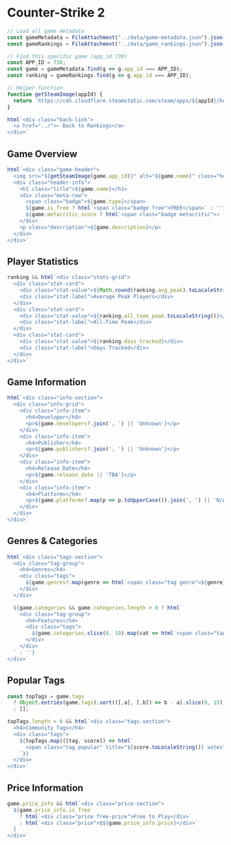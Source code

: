 # Counter-Strike 2

```js
// Load all game metadata
const gameMetadata = FileAttachment("../data/game-metadata.json").json();
const gameRankings = FileAttachment("../data/game_rankings.json").json();
```

```js
// Find this specific game (app_id 730)
const APP_ID = 730;
const game = gameMetadata.find(g => g.app_id === APP_ID);
const ranking = gameRankings.find(g => g.app_id === APP_ID);

// Helper function
function getSteamImage(appId) {
  return `https://cdn.cloudflare.steamstatic.com/steam/apps/${appId}/header.jpg`;
}
```

```js
html`<div class="back-link">
  <a href="../">← Back to Rankings</a>
</div>`
```

## Game Overview

```js
html`<div class="game-header">
  <img src="${getSteamImage(game.app_id)}" alt="${game.name}" class="header-image" />
  <div class="header-info">
    <h1 class="title">${game.name}</h1>
    <div class="meta-row">
      <span class="badge">${game.type}</span>
      ${game.is_free ? html`<span class="badge free">FREE</span>` : ''}
      ${game.metacritic_score ? html`<span class="badge metacritic">⭐ ${game.metacritic_score}/100</span>` : ''}
    </div>
    <p class="description">${game.description}</p>
  </div>
</div>`
```

## Player Statistics

```js
ranking && html`<div class="stats-grid">
  <div class="stat-card">
    <div class="stat-value">${Math.round(ranking.avg_peak).toLocaleString()}</div>
    <div class="stat-label">Average Peak Players</div>
  </div>
  <div class="stat-card">
    <div class="stat-value">${ranking.all_time_peak.toLocaleString()}</div>
    <div class="stat-label">All-Time Peak</div>
  </div>
  <div class="stat-card">
    <div class="stat-value">${ranking.days_tracked}</div>
    <div class="stat-label">Days Tracked</div>
  </div>
</div>`
```

## Game Information

```js
html`<div class="info-section">
  <div class="info-grid">
    <div class="info-item">
      <h4>Developer</h4>
      <p>${game.developers?.join(', ') || 'Unknown'}</p>
    </div>
    <div class="info-item">
      <h4>Publisher</h4>
      <p>${game.publishers?.join(', ') || 'Unknown'}</p>
    </div>
    <div class="info-item">
      <h4>Release Date</h4>
      <p>${game.release_date || 'TBA'}</p>
    </div>
    <div class="info-item">
      <h4>Platforms</h4>
      <p>${game.platforms?.map(p => p.toUpperCase()).join(', ') || 'N/A'}</p>
    </div>
  </div>
</div>`
```

## Genres & Categories

```js
html`<div class="tags-section">
  <div class="tag-group">
    <h4>Genres</h4>
    <div class="tags">
      ${game.genres?.map(genre => html`<span class="tag genre">${genre}</span>`) || ''}
    </div>
  </div>

  ${game.categories && game.categories.length > 0 ? html`
    <div class="tag-group">
      <h4>Features</h4>
      <div class="tags">
        ${game.categories.slice(0, 10).map(cat => html`<span class="tag category">${cat}</span>`)}
      </div>
    </div>
  ` : ''}
</div>`
```

## Popular Tags

```js
const topTags = game.tags
  ? Object.entries(game.tags).sort(([,a], [,b]) => b - a).slice(0, 15)
  : [];
```

```js
topTags.length > 0 && html`<div class="tags-section">
  <h4>Community Tags</h4>
  <div class="tags">
    ${topTags.map(([tag, score]) => html`
      <span class="tag popular" title="${score.toLocaleString()} votes">${tag}</span>
    `)}
  </div>
</div>`
```

## Price Information

```js
game.price_info && html`<div class="price-section">
  ${game.price_info.is_free
    ? html`<div class="price free-price">Free to Play</div>`
    : html`<div class="price">$${game.price_info.price}</div>`
  }
</div>`
```

<style>
  .back-link {
    margin: 1rem 0;
  }

  .back-link a {
    color: #60a5fa;
    text-decoration: none;
    font-weight: 600;
    transition: color 0.2s;
  }

  .back-link a:hover {
    color: #93c5fd;
  }

  .game-header {
    background: linear-gradient(135deg, #1e293b 0%, #0f172a 100%);
    border-radius: 20px;
    overflow: hidden;
    margin: 2rem 0;
    border: 1px solid #334155;
  }

  .header-image {
    width: 100%;
    height: auto;
  }

  .header-info {
    padding: 2rem;
  }

  .title {
    font-size: 2.5rem;
    margin: 0 0 1rem 0;
    color: #e2e8f0;
  }

  .meta-row {
    display: flex;
    gap: 0.75rem;
    margin-bottom: 1.5rem;
  }

  .badge {
    background: rgba(59, 130, 246, 0.2);
    color: #60a5fa;
    padding: 0.4rem 0.9rem;
    border-radius: 12px;
    font-size: 0.85rem;
    font-weight: 600;
  }

  .badge.free {
    background: rgba(34, 197, 94, 0.2);
    color: #4ade80;
  }

  .badge.metacritic {
    background: rgba(251, 191, 36, 0.2);
    color: #fbbf24;
  }

  .description {
    color: #cbd5e1;
    line-height: 1.6;
    font-size: 1.1rem;
  }

  .stats-grid {
    display: grid;
    grid-template-columns: repeat(auto-fit, minmax(200px, 1fr));
    gap: 1.5rem;
    margin: 2rem 0;
  }

  .stat-card {
    background: linear-gradient(135deg, #1e293b 0%, #0f172a 100%);
    border-radius: 16px;
    padding: 2rem;
    text-align: center;
    border: 1px solid #334155;
  }

  .stat-value {
    font-size: 2.5rem;
    font-weight: 900;
    color: #60a5fa;
    margin-bottom: 0.5rem;
  }

  .stat-label {
    color: #94a3b8;
    font-size: 0.9rem;
    text-transform: uppercase;
    letter-spacing: 0.5px;
  }

  .info-section {
    margin: 2rem 0;
  }

  .info-grid {
    display: grid;
    grid-template-columns: repeat(auto-fit, minmax(250px, 1fr));
    gap: 1.5rem;
  }

  .info-item {
    background: linear-gradient(135deg, #1e293b 0%, #0f172a 100%);
    border-radius: 12px;
    padding: 1.5rem;
    border: 1px solid #334155;
  }

  .info-item h4 {
    color: #94a3b8;
    font-size: 0.85rem;
    text-transform: uppercase;
    margin: 0 0 0.5rem 0;
    letter-spacing: 0.5px;
  }

  .info-item p {
    color: #e2e8f0;
    font-size: 1.1rem;
    font-weight: 600;
    margin: 0;
  }

  .tags-section {
    margin: 2rem 0;
  }

  .tag-group {
    margin-bottom: 2rem;
  }

  .tag-group h4 {
    color: #94a3b8;
    font-size: 0.95rem;
    text-transform: uppercase;
    margin: 0 0 1rem 0;
    letter-spacing: 0.5px;
  }

  .tags {
    display: flex;
    flex-wrap: wrap;
    gap: 0.75rem;
  }

  .tag {
    padding: 0.5rem 1rem;
    border-radius: 16px;
    font-size: 0.9rem;
    font-weight: 600;
    transition: transform 0.2s;
  }

  .tag:hover {
    transform: translateY(-2px);
  }

  .tag.genre {
    background: rgba(139, 92, 246, 0.15);
    color: #a78bfa;
    border: 1px solid rgba(139, 92, 246, 0.3);
  }

  .tag.category {
    background: rgba(59, 130, 246, 0.15);
    color: #60a5fa;
    border: 1px solid rgba(59, 130, 246, 0.3);
  }

  .tag.popular {
    background: rgba(236, 72, 153, 0.15);
    color: #f472b6;
    border: 1px solid rgba(236, 72, 153, 0.3);
  }

  .price-section {
    margin: 2rem 0;
    text-align: center;
  }

  .price {
    display: inline-block;
    background: linear-gradient(135deg, #667eea 0%, #764ba2 100%);
    color: white;
    padding: 1.5rem 3rem;
    border-radius: 16px;
    font-size: 2rem;
    font-weight: 900;
  }

  .free-price {
    background: linear-gradient(135deg, #10b981 0%, #059669 100%);
  }
</style>
